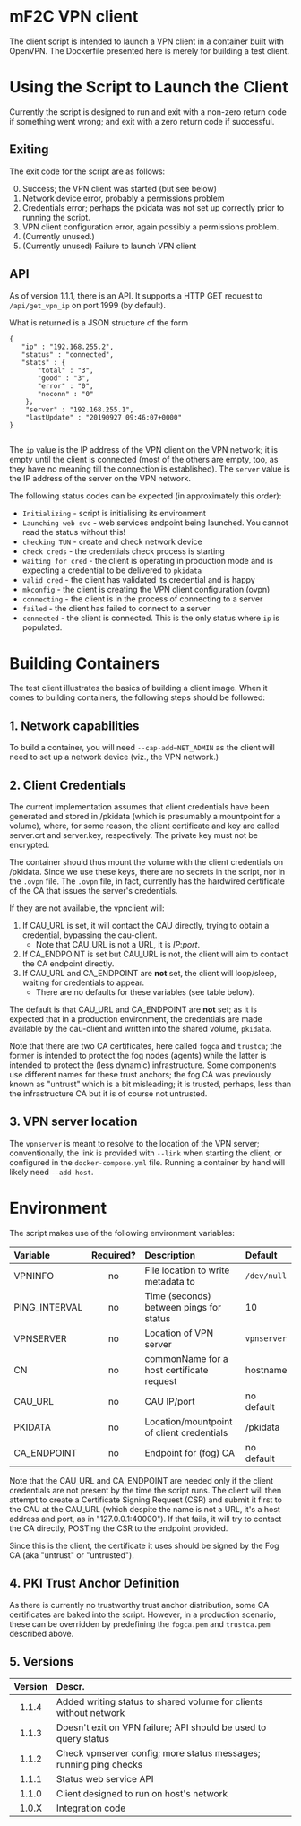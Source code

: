# mF2C VPN client #

The client script is intended to launch a VPN client in a container
built with OpenVPN.  The Dockerfile presented here is merely for
building a test client.


# Using the Script to Launch the Client #

Currently the script is designed to run and exit with a non-zero
return code if something went wrong; and exit with a zero return code
if successful.

## Exiting ##

The exit code for the script are as follows:

0. Success; the VPN client was started (but see below)
1. Network device error, probably a permissions problem
2. Credentials error; perhaps the pkidata was not set up correctly
   prior to running the script.
3. VPN client configuration error, again possibly a permissions
   problem.
4. (Currently unused.)
5. (Currently unused) Failure to launch VPN client


## API ##

As of version 1.1.1, there is an API.  It supports a HTTP GET request
to `/api/get_vpn_ip` on port 1999 (by default).

What is returned is a JSON structure of the form

```
{
   "ip" : "192.168.255.2",
   "status" : "connected",
   "stats" : {
       "total" : "3",
       "good" : "3",
       "error" : "0",
       "noconn" : "0"
    },
    "server" : "192.168.255.1",
    "lastUpdate" : "20190927 09:46:07+0000"
}
					  
```

The `ip` value is the IP address of the VPN client on the VPN network;
it is empty until the client is connected (most of the others are
empty, too, as they have no meaning till the connection is
established).  The `server` value is the IP address of the server on
the VPN network.

The following status codes can be expected (in approximately this
order):

* `Initializing` - script is initialising its environment
* `Launching web svc` - web services endpoint being launched. You cannot read the status without this!
* `checking TUN` - create and check network device
* `check creds` - the credentials check process is starting
* `waiting for cred` - the client is operating in production mode and is expecting a credential to be delivered to `pkidata`
* `valid cred` - the client has validated its credential and is happy
* `mkconfig` - the client is creating the VPN client configuration (ovpn)
* `connecting` - the client is in the process of connecting to a server
* `failed` - the client has failed to connect to a server
* `connected` - the client is connected.  This is the only status where `ip` is populated.

# Building Containers #

The test client illustrates the basics of building a client image.
When it comes to building containers, the following steps should be
followed:

## 1. Network capabilities ##

To build a container, you will need `--cap-add=NET_ADMIN` as the
client will need to set up a network device (viz., the VPN network.)

## 2. Client Credentials ##

The current implementation assumes that client credentials have been
generated and stored in /pkidata (which is presumably a mountpoint for
a volume), where, for some reason, the client certificate and key are
called server.crt and server.key, respectively.  The private key
must not be encrypted.

The container should thus mount the volume with the client credentials
on /pkidata.  Since we use these keys, there are no secrets in the
script, nor in the `.ovpn` file.  The `.ovpn` file, in fact, currently
has the hardwired certificate of the CA that issues the server's
credentials.

If they are not available, the vpnclient will:

1. If CAU_URL is set, it will contact the CAU directly, trying to
   obtain a credential, bypassing the cau-client.
   - Note that CAU_URL is not a URL, it is *IP*:*port*.
2. If CA_ENDPOINT is set but CAU_URL is not, the client will aim to
   contact the CA endpoint directly.
3. If CAU_URL and CA_ENDPOINT are **not** set, the client will
   loop/sleep, waiting for credentials to appear.
   - There are no defaults for these variables (see table below).

The default is that CAU_URL and CA_ENDPOINT are **not** set; as it is
expected that in a production environment, the credentials are made
available by the cau-client and written into the shared volume,
`pkidata`.

Note that there are two CA certificates, here called `fogca` and
`trustca`; the former is intended to protect the fog nodes (agents)
while the latter is intended to protect the (less dynamic)
infrastructure.  Some components use different names for these trust
anchors; the fog CA was previously known as "untrust" which is a bit
misleading; it is trusted, perhaps, less than the infrastructure CA
but it is of course not untrusted.


## 3. VPN server location ##

The `vpnserver` is meant to resolve to the location of the VPN server;
conventionally, the link is provided with `--link` when starting the
client, or configured in the `docker-compose.yml` file.  Running a
container by hand will likely need `--add-host`.

# Environment #

The script makes use of the following environment variables:

| Variable      | Required? | Description | Default |
| :--- | :---: | :--- | :--- |
| VPNINFO | no | File location to write metadata to | `/dev/null` |
| PING_INTERVAL | no | Time (seconds) between pings for status  | 10 |
| VPNSERVER     | no		| Location of VPN server | `vpnserver` |
| CN   	   	   	| no |commonName for a host certificate request | hostname |
| CAU_URL | no | CAU IP/port | no default |
| PKIDATA | no | Location/mountpoint of client credentials | /pkidata |
| CA_ENDPOINT | no | Endpoint for (fog) CA | no default |

Note that the CAU_URL and CA_ENDPOINT are needed only if the client
credentials are not present by the time the script runs.  The client
will then attempt to create a Certificate Signing Request (CSR) and
submit it first to the CAU at the CAU_URL (which despite the name is
not a URL, it's a host address and port, as in "127.0.0.1:40000").  If
that fails, it will try to contact the CA directly, POSTing the CSR to
the endpoint provided.

Since this is the client, the certificate it uses should be signed by
the Fog CA (aka "untrust" or "untrusted").

## 4. PKI Trust Anchor Definition ##

As there is currently no trustworthy trust anchor distribution, some CA certificates are baked into the script.  However, in a production scenario, these can be overridden by predefining the `fogca.pem` and `trustca.pem` described above.


## 5. Versions ##

| Version | Descr. |
| :---: | :--- |
| 1.1.4 | Added writing status to shared volume for clients without network |
| 1.1.3 | Doesn't exit on VPN failure; API should be used to query status |
| 1.1.2 | Check vpnserver config; more status messages; running ping checks |
| 1.1.1 | Status web service API |
| 1.1.0 | Client designed to run on host's network |
| 1.0.X | Integration code |
